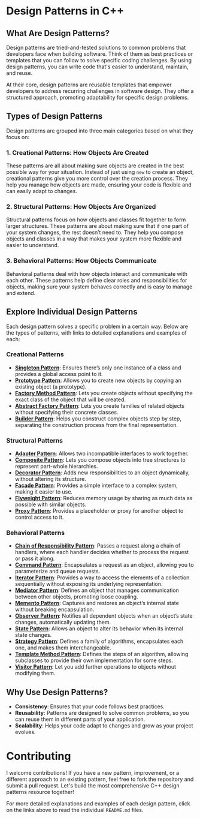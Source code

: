 # Design Patterns in C++

## What Are Design Patterns?

Design patterns are tried-and-tested solutions to common problems that developers face when building software. Think of them as best practices or templates that you can follow to solve specific coding challenges. By using design patterns, you can write code that's easier to understand, maintain, and reuse.

At their core, design patterns are reusable templates that empower developers to address recurring challenges in software design. They offer a structured approach, promoting adaptability for specific design problems.

## Types of Design Patterns

Design patterns are grouped into three main categories based on what they focus on:

### 1. **Creational Patterns**: How Objects Are Created

These patterns are all about making sure objects are created in the best possible way for your situation. Instead of just using `new` to create an object, creational patterns give you more control over the creation process. They help you manage how objects are made, ensuring your code is flexible and can easily adapt to changes.

### 2. **Structural Patterns**: How Objects Are Organized

Structural patterns focus on how objects and classes fit together to form larger structures. These patterns are about making sure that if one part of your system changes, the rest doesn’t need to. They help you compose objects and classes in a way that makes your system more flexible and easier to understand.

### 3. **Behavioral Patterns**: How Objects Communicate

Behavioral patterns deal with how objects interact and communicate with each other. These patterns help define clear roles and responsibilities for objects, making sure your system behaves correctly and is easy to manage and extend.

## Explore Individual Design Patterns

Each design pattern solves a specific problem in a certain way. Below are the types of patterns, with links to detailed explanations and examples of each:

### Creational Patterns

- **[Singleton Pattern](./Singleton-Pattern.md)**: Ensures there’s only one instance of a class and provides a global access point to it.
- **[Prototype Pattern](./Prototype-Pattern.md)**: Allows you to create new objects by copying an existing object (a prototype).
- **[Factory Method Pattern](./Factory-Pattern.md)**: Lets you create objects without specifying the exact class of the object that will be created.
- **[Abstract Factory Pattern](./Abstract-Factory-Pattern.md)**: Lets you create families of related objects without specifying their concrete classes.
- **[Builder Pattern](./Builder-Pattern.md)**: Helps you construct complex objects step by step, separating the construction process from the final representation.

### Structural Patterns

- **[Adapter Pattern](./Adapter-Pattern.md)**: Allows two incompatible interfaces to work together.
- **[Composite Pattern](./Composite/README.md)**: Lets you compose objects into tree structures to represent part-whole hierarchies.
- **[Decorator Pattern](./Decorator/README.md)**: Adds new responsibilities to an object dynamically, without altering its structure.
- **[Facade Pattern](./Facade/README.md)**: Provides a simple interface to a complex system, making it easier to use.
- **[Flyweight Pattern](./Flyweight/README.md)**: Reduces memory usage by sharing as much data as possible with similar objects.
- **[Proxy Pattern](./Proxy/README.md)**: Provides a placeholder or proxy for another object to control access to it.

### Behavioral Patterns

- **[Chain of Responsibility Pattern](./ChainOfResponsibility/README.md)**: Passes a request along a chain of handlers, where each handler decides whether to process the request or pass it along.
- **[Command Pattern](./Command/README.md)**: Encapsulates a request as an object, allowing you to parameterize and queue requests.
- **[Iterator Pattern](./Iterator/README.md)**: Provides a way to access the elements of a collection sequentially without exposing its underlying representation.
- **[Mediator Pattern](./Mediator/README.md)**: Defines an object that manages communication between other objects, promoting loose coupling.
- **[Memento Pattern](./Memento/README.md)**: Captures and restores an object’s internal state without breaking encapsulation.
- **[Observer Pattern](./Observer/README.md)**: Notifies all dependent objects when an object’s state changes, automatically updating them.
- **[State Pattern](./State/README.md)**: Allows an object to alter its behavior when its internal state changes.
- **[Strategy Pattern](./Strategy/README.md)**: Defines a family of algorithms, encapsulates each one, and makes them interchangeable.
- **[Template Method Pattern](./TemplateMethod/README.md)**: Defines the steps of an algorithm, allowing subclasses to provide their own implementation for some steps.
- **[Visitor Pattern](./Visitor/README.md)**: Let you add further operations to objects without modifying them.

## Why Use Design Patterns?

- **Consistency**: Ensures that your code follows best practices.
- **Reusability**: Patterns are designed to solve common problems, so you can reuse them in different parts of your application.
- **Scalability**: Helps your code adapt to changes and grow as your project evolves.

# Contributing

I welcome contributions! If you have a new pattern, improvement, or a different approach to an existing pattern, feel free to fork the repository and submit a pull request. Let's build the most comprehensive C++ design patterns resource together!

For more detailed explanations and examples of each design pattern, click on the links above to read the individual `README.md` files.

